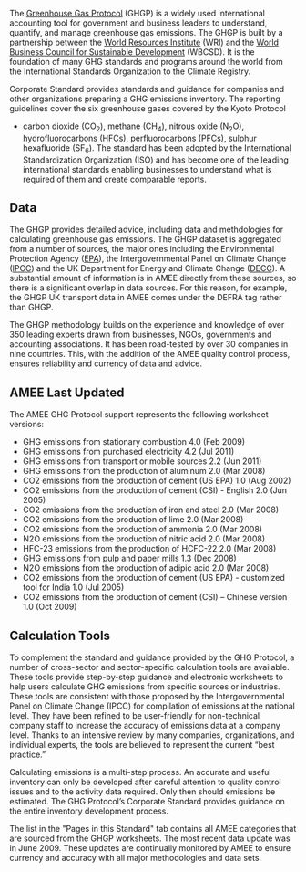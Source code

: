 The [Greenhouse Gas Protocol](http://www.ghgprotocol.org/) (GHGP) is a
widely used international accounting tool for government and business
leaders to understand, quantify, and manage greenhouse gas emissions.
The GHGP is built by a partnership between the [World Resources
Institute](http://www.wri.org/) (WRI) and the [World Business Council
for Sustainable Development](http://www.wbcsd.org/) (WBCSD). It is the
foundation of many GHG standards and programs around the world from the
International Standards Organization to the Climate Registry.

Corporate Standard provides standards and guidance for companies and
other organizations preparing a GHG emissions inventory. The reporting
guidelines cover the six greenhouse gases covered by the Kyoto Protocol
- carbon dioxide (CO<sub>2</sub>), methane (CH<sub>4</sub>), nitrous oxide (N<sub>2</sub>O),
hydrofluorocarbons (HFCs), perfluorocarbons (PFCs), sulphur hexafluoride
(SF<sub>6</sub>). The standard has been adopted by the International
Standardization Organization (ISO) and has become one of the leading
international standards enabling businesses to understand what is
required of them and create comparable reports.

## Data

The GHGP provides detailed advice, including data and methdologies for
calculating greenhouse gas emissions. The GHGP dataset is aggregated
from a number of sources, the major ones including the Environmental
Protection Agency ([EPA](http://www.epa.gov/)), the Intergovernmental
Panel on Climate Change ([IPCC](http://www.ipcc.ch/)) and the UK
Department for Energy and Climate Change
([DECC](http://www.decc.gov.uk/)). A substantial amount of information
is in AMEE directly from these sources, so there is a significant
overlap in data sources. For this reason, for example, the GHGP UK
transport data in AMEE comes under the DEFRA tag rather than GHGP.

The GHGP methodology builds on the experience and knowledge of over 350
leading experts drawn from businesses, NGOs, governments and accounting
associations. It has been road-tested by over 30 companies in nine
countries. This, with the addition of the AMEE quality control process,
ensures reliability and currency of data and advice.

## AMEE Last Updated

The AMEE GHG Protocol support represents the following worksheet
versions:

  - GHG emissions from stationary combustion 4.0 (Feb 2009)
  - GHG emissions from purchased electricity 4.2 (Jul 2011)
  - GHG emissions from transport or mobile sources 2.2 (Jun 2011)
  - GHG emissions from the production of aluminum 2.0 (Mar 2008)
  - CO2 emissions from the production of cement (US EPA) 1.0 (Aug 2002)
  - CO2 emissions from the production of cement (CSI) - English 2.0 (Jun
    2005)
  - CO2 emissions from the production of iron and steel 2.0 (Mar 2008)
  - CO2 emissions from the production of lime 2.0 (Mar 2008)
  - CO2 emissions from the production of ammonia 2.0 (Mar 2008)
  - N2O emissions from the production of nitric acid 2.0 (Mar 2008)
  - HFC-23 emissions from the production of HCFC-22 2.0 (Mar 2008)
  - GHG emissions from pulp and paper mills 1.3 (Dec 2008)
  - N2O emissions from the production of adipic acid 2.0 (Mar 2008)
  - CO2 emissions from the production of cement (US EPA) - customized
    tool for India 1.0 (Jul 2005)
  - CO2 emissions from the production of cement (CSI) – Chinese version
    1.0 (Oct 2009)

## Calculation Tools

To complement the standard and guidance provided by the GHG Protocol, a
number of cross-sector and sector-specific calculation tools are
available. These tools provide step-by-step guidance and electronic
worksheets to help users calculate GHG emissions from specific sources
or industries. These tools are consistent with those proposed by the
Intergovernmental Panel on Climate Change (IPCC) for compilation of
emissions at the national level. They have been refined to be
user-friendly for non-technical company staff to increase the accuracy
of emissions data at a company level. Thanks to an intensive review by
many companies, organizations, and individual experts, the tools are
believed to represent the current “best practice.”

Calculating emissions is a multi-step process. An accurate and useful
inventory can only be developed after careful attention to quality
control issues and to the activity data required. Only then should
emissions be estimated. The GHG Protocol’s Corporate Standard provides
guidance on the entire inventory development process.

The list in the "Pages in this Standard" tab contains all AMEE
categories that are sourced from the GHGP worksheets. The most recent
data update was in June 2009. These updates are continually monitored by
AMEE to ensure currency and accuracy with all major methodologies and
data sets.
